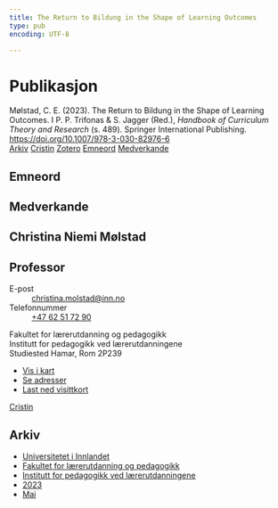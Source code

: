 ```yaml
---
title: The Return to Bildung in the Shape of Learning Outcomes
type: pub
encoding: UTF-8

---
```

<h1>Publikasjon</h1>
<article id="csl-bib-container-ZGDGBUHI" class="csl-bib-container">
  <div class="csl-bib-body"> <div class="csl-entry">Mølstad, C. E. (2023). The Return to Bildung in the Shape of Learning Outcomes. I P. P. Trifonas &#38; S. Jagger (Red.), <i>Handbook of Curriculum Theory and Research</i> (s. 489). Springer International Publishing. <a href="https://doi.org/10.1007/978-3-030-82976-6">https://doi.org/10.1007/978-3-030-82976-6</a></div> </div>
  <div class="csl-bib-buttons">
    <a href="#taxonomy-article-ZGDGBUHI" alt="archive" class="csl-bib-button">Arkiv</a>
    <a href="https://app.cristin.no/results/show.jsf?id=2146281" alt="Cristin" class="csl-bib-button">Cristin</a>
    <a href="http://zotero.org/groups/5881554/items/ZGDGBUHI" alt="Zotero" class="csl-bib-button">Zotero</a>
    <a href="#keywords-article-ZGDGBUHI" alt="keywords" class="csl-bib-button">Emneord</a>
    <a href="#contributors-article-ZGDGBUHI" alt="contributors" class="csl-bib-button">Medverkande</a>
  </div>
  <div id="csl-bib-meta-container-ZGDGBUHI"></div>
</article>
<div id="csl-bib-meta-ZGDGBUHI" class="csl-bib-meta">
  <article id="keywords-article-ZGDGBUHI" class="keywords-article">
    <h1>Emneord</h1>
    
  </article>
  <article id="contributors-article-ZGDGBUHI" class="contributors-article">
    <h1>Medverkande</h1>
    <div class="personas"> <div class="vrtx-hinn-person-card"> <div class="photo"> <i class="lar la-user-circle missing-person"></i> </div> <div class="info"> <hgroup><h1>Christina Niemi Mølstad</h1> <h2>Professor</h2> </hgroup><dl> <dt>E-post</dt> <dd> <a href="mailto:christina.molstad@inn.no">christina.molstad@inn.no</a> </dd> <dt>Telefonnummer</dt> <dd><a href="tel:+4762517290"> +47 62 51 72 90 </a></dd> </dl> <p> Fakultet for lærerutdanning og pedagogikk<br> Institutt for pedagogikk ved lærerutdanningene<br> Studiested Hamar, Rom 2P239 </p> <ul class="vrtx-hinn-links"> <li><a href="https://www.google.com/maps?q=60.796004,11.072099">Vis i kart</a></li> <li><a href="https://www.inn.no/finn-en-ansatt/christina-molstad.html#vrtx-hinn-addresses">Se adresser</a></li> <li><a href="https://www.inn.no/finn-en-ansatt/christina-molstad.html?vrtx=vcf">Last ned visittkort</a></li> </ul> </div> </div> <a href="https://app.cristin.no/persons/show.jsf?id=5325" alt="Cristin URL" class="personas-cristin">Cristin</a> </div>
  </article>
  <article id="taxonomy-article-ZGDGBUHI" class="taxonomy-article">
    <h1>Arkiv</h1>
    <ul>
      <li>
        <a href="/nn/archive/?key=3DCRN523">Universitetet i Innlandet</a>
      </li>
      <li>
        <a href="/nn/archive/?key=WYNZA47F">Fakultet for lærerutdanning og pedagogikk</a>
      </li>
      <li>
        <a href="/nn/archive/?key=BKPR6TE7">Institutt for pedagogikk ved lærerutdanningene</a>
      </li>
      <li>
        <a href="/nn/archive/?key=TKXB7BTS">2023</a>
      </li>
      <li>
        <a href="/nn/archive/?key=NCV4RS7L">Mai</a>
      </li>
    </ul>
  </article>
</div>
